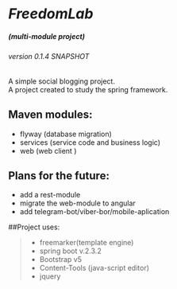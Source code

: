 # *FreedomLab*
##### (multi-module project)
###### version  0.1.4 SNAPSHOT

A simple social blogging project.  
A project created to study the spring framework.

## Maven modules:
* flyway (database migration)
* services (service code and business logic)
* web (web client )

## Plans for the future:
- add a rest-module
- migrate the web-module to angular
- add telegram-bot/viber-bor/mobile-aplication

##Project uses:
>    - freemarker(template engine)
>    - spring boot v.2.3.2
>    - Bootstrap v5
>    - Content-Tools (java-script editor)
>    - jquery
